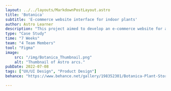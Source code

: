 ```yaml
---
layout: ../../layouts/MarkdownPostLayout.astro
title: 'Botanica'
subtitle: 'E-commerce website interface for indoor plants'
author: Astro Learner
description: "This project aimed to develop an e-commerce website for a physical product of choice, creating the desktop version, and the components and style of the design system from scratch."
type: "Case Study"
time: "7 Weeks"
team: "4 Team Members"
tool: "Figma"
image:
    src: "/img/Botanica_Thumbnail.png"
    alt: "Thumbnail of Astro arcs."
pubDate: 2022-07-08
tags: ["UX/UI Design", "Product Design"]
behance: "https://www.behance.net/gallery/198352301/Botanica-Plant-Store-Case-Study"

---
```


<figure class="project">
    <img src="/img/Botanica-1.png" alt="" class="project">
    <img src="/img/Botanica-2.png" alt="" class="project">
    <img src="/img/Botanica-3.png" alt="" class="project">
    <img src="/img/Botanica-4.png" alt="" class="project">
    <img src="/img/Botanica-5.png" alt="" class="project">
    <img src="/img/Botanica-6.png" alt="" class="project">
    <img src="/img/Botanica-7.png" alt="" class="project">
    <img src="/img/Botanica-8.png" alt="" class="project">
    <img src="/img/Botanica-9.png" alt="" class="project">
    <img src="/img/Botanica-10.png" alt="" class="project">
    <img src="/img/Botanica-11.png" alt="" class="project">
    <img src="/img/Botanica-12.png" alt="" class="project">
    <img src="/img/Botanica-13.png" alt="" class="project">
</figure>





